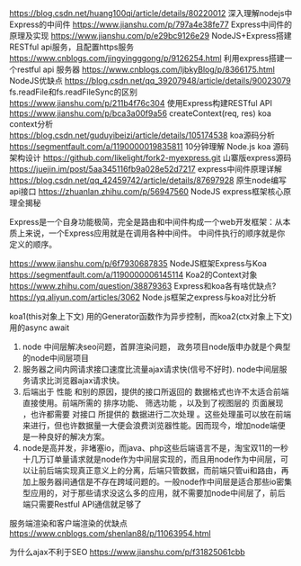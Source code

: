 https://blog.csdn.net/huang100qi/article/details/80220012   深入理解nodejs中Express的中间件
https://www.jianshu.com/p/797a4e38fe77   Express中间件的原理及实现
https://www.jianshu.com/p/e29bc9126e29   NodeJS+Express搭建RESTful api服务，且配置https服务
https://www.cnblogs.com/jingyingggong/p/9126254.html   利用express搭建一个restful api 服务器
https://www.cnblogs.com/ljbkyBlog/p/8366175.html   NodeJS优缺点
https://blog.csdn.net/qq_39207948/article/details/90023079   fs.readFile和fs.readFileSync的区别
https://www.jianshu.com/p/211b4f76c304   使用Express构建RESTful API
https://www.jianshu.com/p/bca3a00f9a56   createContext(req, res)  koa context分析  
https://blog.csdn.net/guduyibeizi/article/details/105174538  koa源码分析  
https://segmentfault.com/a/1190000019835811    10分钟理解 Node.js koa 源码架构设计
https://github.com/likelight/fork2-myexpress.git   山寨版express源码
https://juejin.im/post/5aa345116fb9a028e52d7217   express中间件原理详解
https://blog.csdn.net/qq_42459742/article/details/87697928   原生node编写api接口
https://zhuanlan.zhihu.com/p/56947560   NodeJS express框架核心原理全揭秘

Express是一个自身功能极简，完全是路由和中间件构成一个web开发框架：从本质上来说，一个Express应用就是在调用各种中间件。
中间件执行的顺序就是你定义的顺序。

<!-- 由koa createContext()源码中的连等操作引起的思考   https://www.cnblogs.com/xxcanghai/p/4998076.html-->
<!-- js内部为了保证赋值语句的正确，会在一条赋值语句执行前，先把所有要赋值的引用地址取出一个副本，再依次赋值。  同一个变量这种，一般不用，只做不同变量连等赋值-->


<!-- 以下为express和koa的区别，原理区别等 -->
https://www.jianshu.com/p/6f7930687835     NodeJS框架Express与Koa
https://segmentfault.com/a/1190000006145114     Koa2的Context对象
https://www.zhihu.com/question/38879363         Express和koa各有啥优缺点?
https://yq.aliyun.com/articles/3062             Node.js框架之express与koa对比分析

koa1(this对象上下文) 用的Generator函数作为异步控制，而koa2(ctx对象上下文)用的async await




<!-- node中间层的意义 https://blog.csdn.net/qq_24147051/article/details/81325238  https://zhuanlan.zhihu.com/p/75843905-->
<!-- https://2014.jsconfchina.com/slides/herman-taobaoweb/index.html#/69  淘宝前后端分离实践 -->
1. node 中间层解决seo问题，首屏渲染问题， 政务项目node版申办就是个典型的node中间层项目
2. 服务器之间内网请求接口速度比流量ajax请求快(信号不好时).  node中间层服务请求比浏览器ajax请求快。
3. 后端出于 性能 和别的原因，提供的接口所返回的 数据格式也许不太适合前端 直接使用。前端所需的 排序功能、 筛选功能 ，以及到了视图层的 页面展现 ，也许都需要 对接口 所提供的 数据进行二次处理 。这些处理虽可以放在前端来进行，但也许数据量一大便会浪费浏览器性能。因而现今，增加node端便是一种良好的解决方案。
4. node是高并发，非堵塞io，而java、php这些后端语言不是，淘宝双11的一秒十几万订单量请求就是node作为中间层实现的，而且用node作为中间层，可以让前后端实现真正意义上的分离，后端只管数据，而前端只管ui和路由，再加上服务器间通信是不存在跨域问题的。一般node作中间层是适合那些io密集型应用的，对于那些请求没这么多的应用，就不需要加node中间层了，前后端只需要Restful API通信就足够了

服务端渲染和客户端渲染的优缺点      https://www.cnblogs.com/shenlan88/p/11063954.html

为什么ajax不利于SEO    https://www.jianshu.com/p/f31825061cbb
